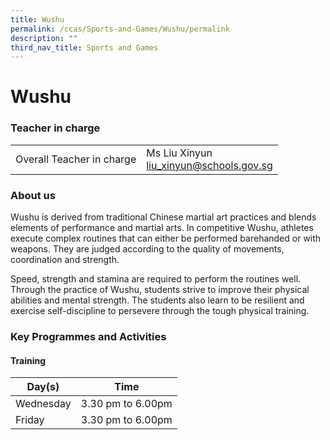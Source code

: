 ```yaml
---
title: Wushu
permalink: /ccas/Sports-and-Games/Wushu/permalink
description: ""
third_nav_title: Sports and Games
---
```

Wushu
=====

### Teacher in charge

|  |  |
|---|---|
| Overall Teacher in charge | Ms Liu Xinyun<br>liu_xinyun@schools.gov.sg |


### About us

Wushu is derived from traditional Chinese martial art practices and blends elements of performance and martial arts. In competitive Wushu, athletes execute complex routines that can either be performed barehanded or with weapons. They are judged according to the quality of movements, coordination and strength.

Speed, strength and stamina are required to perform the routines well. Through the practice of Wushu, students strive to improve their physical abilities and mental strength. The students also learn to be resilient and exercise self-discipline to persevere through the tough physical training.

### Key Programmes and Activities

#### Training

| Day(s) |  Time |
|---|---|
|  Wednesday | 3.30 pm to 6.00pm |
|  Friday |  3.30 pm to 6.00pm |

